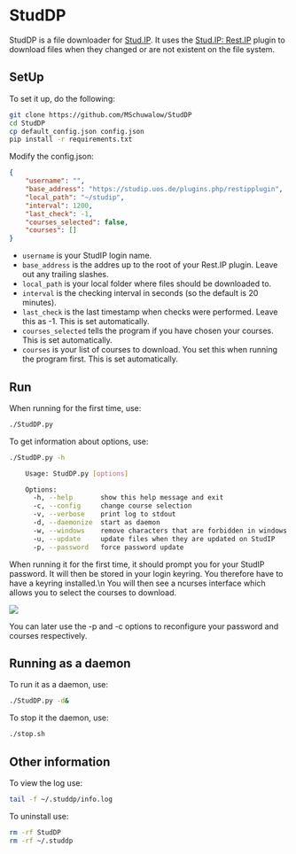 # StudDP
StudDP is a file downloader for [Stud.IP](http://studip.de/). It uses the
[Stud.IP: Rest.IP](http://studip.github.io/studip-rest.ip/) plugin to download files
when they changed or are not existent on the file system.

## SetUp

To set it up, do the following:

```sh
git clone https://github.com/MSchuwalow/StudDP
cd StudDP
cp default_config.json config.json
pip install -r requirements.txt
```

Modify the config.json:
```json
{
    "username": "",
    "base_address": "https://studip.uos.de/plugins.php/restipplugin",
    "local_path": "~/studip",
    "interval": 1200,
    "last_check": -1,
    "courses_selected": false,
    "courses": []
}
```

* `username` is your StudIP login name.
* `base_address` is the addres up to the root of your Rest.IP plugin. Leave out any trailing slashes.
* `local_path` is your local folder where files should be downloaded to.
* `interval` is the checking interval in seconds (so the default is 20 minutes).
* `last_check` is the last timestamp when checks were performed. Leave this as -1. This is set automatically.
* `courses_selected` tells the program if you have chosen your courses. This is set automatically.
* `courses` is your list of courses to download. You set this when running the program first. This is set automatically.

## Run

When running for the first time, use:

```sh
./StudDP.py
```

To get information about options, use:

```sh
./StudDP.py -h

    Usage: StudDP.py [options]

    Options:
      -h, --help       show this help message and exit
      -c, --config     change course selection
      -v, --verbose    print log to stdout
      -d, --daemonize  start as daemon
      -w, --windows    remove characters that are forbidden in windows paths
      -u, --update     update files when they are updated on StudIP
      -p, --password   force password update
```

When running it for the first time, it should prompt you for your StudIP password. It will then be stored in your login keyring. You therefore have to have
a keyring installed.\n
You will then see a ncurses interface which allows you to select the courses to download.

![](https://cdn.rawgit.com/MSchuwalow/StudDP/develop/Screenshots/Curses.png)

You can later use the -p and -c options to reconfigure your password and courses respectively.

## Running as a daemon

To run it as a daemon, use:

```sh
./StudDP.py -d&
```

To stop it the daemon, use:

```sh
./stop.sh
```

## Other information

To view the log use:

```sh
tail -f ~/.studdp/info.log
```

To uninstall use:

```sh
rm -rf StudDP
rm -rf ~/.studdp
```
